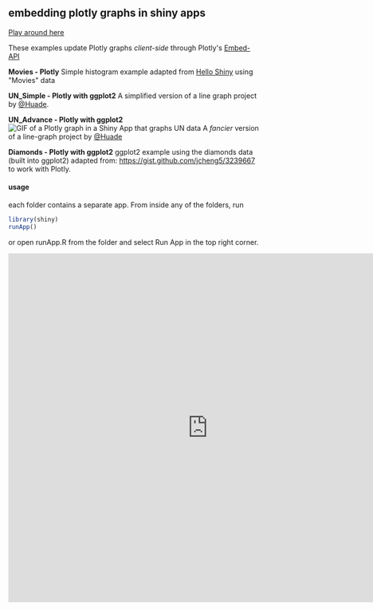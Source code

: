 ## embedding plotly graphs in shiny apps

[Play around here](https://plotly.shinyapps.io/plotly_in_shiny/)

These examples update Plotly graphs *client-side* through Plotly's [Embed-API](https://github.com/plotly/Embed-API)

**Movies - Plotly**
Simple histogram example adapted from [Hello Shiny](http://glimmer.rstudio.com/shiny/01_hello/) using "Movies" data

**UN_Simple - Plotly with ggplot2**
A simplified version of a line graph project by [@Huade](https://github.com/Huade/UN_IdealPoints). 

**UN_Advance - Plotly with ggplot2**
![GIF of a Plotly graph in a Shiny App that graphs UN data](https://camo.githubusercontent.com/4e31e8bfa8dc47e9afb9c36cff375d60b12d5b57/687474703a2f2f692e696d6775722e636f6d2f6c52374e4b48742e676966)
A *fancier* version of a line-graph project by [@Huade](https://github.com/Huade/UN_IdealPoints)

**Diamonds - Plotly with ggplot2**
ggplot2 example using the diamonds data (built into ggplot2) adapted from: https://gist.github.com/jcheng5/3239667 to work with Plotly. 

#### usage
each folder contains a separate app. From inside any of the folders, run
```R
library(shiny)
runApp()
```
or open runApp.R from the folder and select Run App in the top right corner.

<iframe src="https://chelsea.shinyapps.io/SimpleTest/" style="border: none; width: 800px; height: 700px"></iframe>
